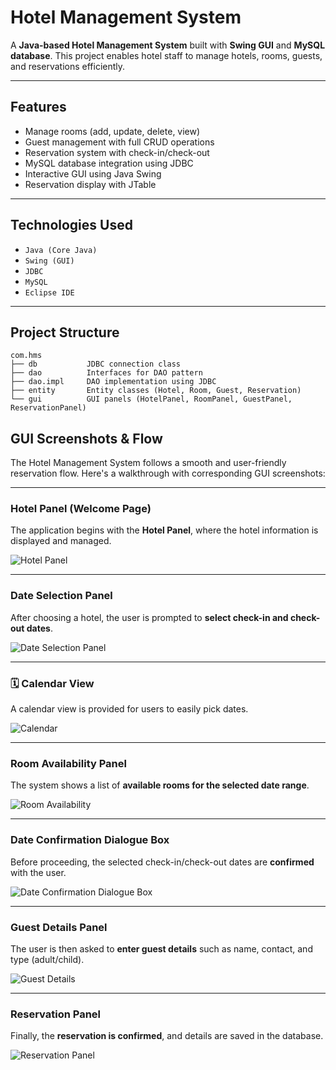 # Hotel Management System

A **Java-based Hotel Management System** built with **Swing GUI** and **MySQL database**. This project enables hotel staff to manage hotels, rooms, guests, and reservations efficiently.

---

## Features

-  Manage rooms (add, update, delete, view)
-  Guest management with full CRUD operations
-  Reservation system with check-in/check-out
-  MySQL database integration using JDBC
-  Interactive GUI using Java Swing
-  Reservation display with JTable

---

##  Technologies Used

- `Java (Core Java)`
- `Swing (GUI)`
- `JDBC`
- `MySQL`
- `Eclipse IDE`

---

## Project Structure

```
com.hms
├── db           JDBC connection class
├── dao          Interfaces for DAO pattern
├── dao.impl     DAO implementation using JDBC
├── entity       Entity classes (Hotel, Room, Guest, Reservation)
└── gui          GUI panels (HotelPanel, RoomPanel, GuestPanel, ReservationPanel)
```
##  GUI Screenshots & Flow

The Hotel Management System follows a smooth and user-friendly reservation flow. Here's a walkthrough with corresponding GUI screenshots:

---

###  Hotel Panel (Welcome Page)

The application begins with the **Hotel Panel**, where the hotel information is displayed and managed.

![Hotel Panel](screenshots/Hotel%20Panel%20GUI.png)

---

###  Date Selection Panel

After choosing a hotel, the user is prompted to **select check-in and check-out dates**.

![Date Selection Panel](screenshots/Date%20Selection%20Panel%20GUI.png)

---

### 🗓️ Calendar View

A calendar view is provided for users to easily pick dates.

![Calendar](screenshots/Calender.png)

---

###  Room Availability Panel

The system shows a list of **available rooms for the selected date range**.

![Room Availability](screenshots/Room%20Availability%20Panel.png)

---

###  Date Confirmation Dialogue Box

Before proceeding, the selected check-in/check-out dates are **confirmed** with the user.

![Date Confirmation Dialogue Box](screenshots/Date%20Confirmation%20Dialogue%20Box.png)

---

###  Guest Details Panel

The user is then asked to **enter guest details** such as name, contact, and type (adult/child).

![Guest Details](screenshots/Guest%20Details%20GUI.png)

---

###  Reservation Panel

Finally, the **reservation is confirmed**, and details are saved in the database.

![Reservation Panel](screenshots/Reservation%20.png)

